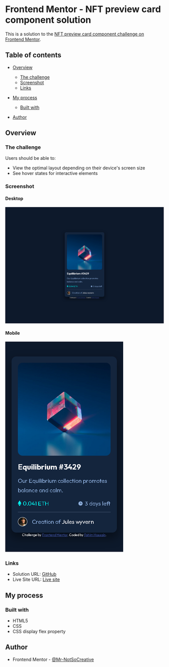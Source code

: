 # Frontend Mentor - NFT preview card component solution

This is a solution to the [NFT preview card component challenge on Frontend Mentor](https://www.frontendmentor.io/challenges/nft-preview-card-component-SbdUL_w0U).

## Table of contents

- [Overview](#overview)
  - [The challenge](#the-challenge)
  - [Screenshot](#screenshot)
  - [Links](#links)
- [My process](#my-process)
  - [Built with](#built-with)

- [Author](#author)


## Overview

### The challenge

Users should be able to:

- View the optimal layout depending on their device's screen size
- See hover states for interactive elements

### Screenshot

#### Desktop

![img.png](./images/New%20Screenshot-Desktop%202.png)

#### Mobile

![img.png](./images/New%20Screenshot-Mobile%202.png)

### Links

- Solution URL: [GitHub](https://github.com/Mr-NotSoCreative/nft-preview-card-component-main)
- Live Site URL: [Live site](https://mr-notsocreative.github.io/nft-preview-card-component-main/)

## My process

### Built with

- HTML5
- CSS 
- CSS display flex property


## Author

- Frontend Mentor - [@Mr-NotSoCreative](https://www.frontendmentor.io/profile/Mr-NotSoCreative)

